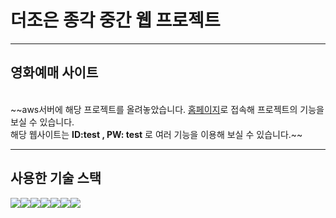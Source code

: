 # 더조은 종각 중간 웹 프로젝트
<hr>
<h2>영화예매 사이트</h2><br>
~~aws서버에 해당 프로젝트를 올려놓았습니다. <a href='http://43.200.171.39:80'>홈페이지</a>로 접속해 프로젝트의 기능을 보실 수 있습니다.<br>
해당 웹사이트는 <b>ID:test , PW: test</b> 로 여러 기능을 이용해 보실 수 있습니다.~~
<br>
<hr>
<h2>사용한 기술 스택</h2>
<div style='display:flex;'>
<img src="https://img.shields.io/badge/스프링-6DB33F?style=flat&logo=spring&logoColor=white"/>
<img src="https://img.shields.io/badge/부트스트랩-7952B3?style=flat&logo=bootstrap&logoColor=white"/>
<img src="https://img.shields.io/badge/자바스크립트-F7DF1E?style=flat&logo=javascript&logoColor=white"/>
<img src="https://img.shields.io/badge/jquery-0769AD?style=flat&logo=jquery&logoColor=white"/>
<img src="https://img.shields.io/badge/intellijidea-000000?style=flat&logo=intellijidea&logoColor=white"/>
<img src="https://img.shields.io/badge/Java-007396?style=flat-square&logo=&logoColor=white"/>
<img src="https://img.shields.io/badge/mybatis-FF0000?style=flat-square&logo=&logoColor=white"/>
</div>

